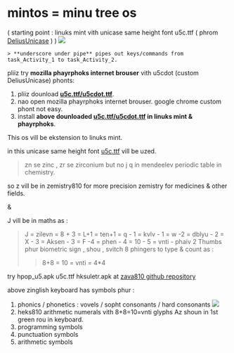 # mintos = minu tree os 

( starting point : linuks mint vith unicase same height font u5c.ttf ( phrom [DeliusUnicase][el1] ) )
![][i2]


```
> **underscore under pipe** pipes out keys/commands from task_Activity_1 to task_Activity_2.
```
pliiz try **mozilla phayrphoks internet brouser** vith u5cdot (custom DeliusUnicase) phonts:

1. pliiz dounload **[u5c.ttf/u5cdot.ttf][2]**.
1. nao open mozilla phayrphoks internet brouser. google chrome custom phont not easy.
3. install  **above dounloaded [u5c.ttf/u5cdot.ttf][3] in linuks mint & phayrphoks**.

This os vill be ekstension to linuks mint.

in this unicase same height font [u5c.ttf][2] vill be uzed.

> zn se zinc , zr se zirconium but no j q in mendeelev periodic table in chemistry.

so z vill be in zemistry810 for more precision zemistry for medicines & other fields.

&

J vill be in maths as :

> J = zilevn = 8 + 3 = L+1 = ten+1 = q - 1 = kvlv - 1 = w -2 = dblyu - 2 = X - 3 = Aksen - 3 = F -4 = phen - 4 = 10 - 5 = vnti - phaiv
> 2 Thumbs phur biometric sign , shou , svitch
> 8 phingers to type & count as :
>> 8+8 = 10 = vnti = 4*4 

try hpop_u5.apk u5c.ttf hksuletr.apk at [zava810 github repository][zava810]

above zinglish keyboard has symbols phur :

1. phonics / phonetics : vovels / sopht consonants / hard consonants
![][i1]
2. heks810 arithmetic numerals vith 8+8=10=vnti glyphs Az shoun in 1st green rou in keyboard.
3. programming symbols
4. punctuation symbols
5. arithmetic symbols


[zava810]: http://github.com/zava810/zava810
[2]: https://github.com/Font77/unicase_phonts/blob/master/yunikes/u5cdot.ttf
[3]: https://github.com/Font77/unicase_phonts/blob/master/hao_tu_install.md

[i1]: https://github.com/zava810/kontent/imez/zpg_png/phoniks.png
[i2]: https://github.com/zava810/kontent/imez/zpg_png/kibord.ascii810.jpg 

[el1]: https://www.fontsquirrel.com/fonts/delius-unicase
